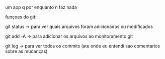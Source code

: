 um app q por enquanto n faz nada

funçoes do git:

git status -> para ver quais arquivos foram adicionados ou modificados

git add -A -> para adicionar os arquivos ao monitoramento git

git log    -> para ver todos os commits (ate onde eu entendi sao comentarios sobre as mudanças)
